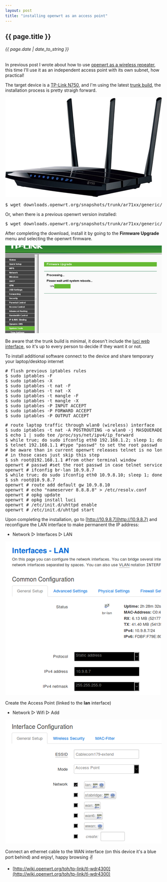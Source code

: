 ```yaml
---
layout: post
title: "installing openwrt as an access point"
---
```


## {{ page.title }}

###### {{ page.date | date_to_string }}

In previous post I wrote about how to use [openwrt as a wireless repeater](http://javier.io/blog/en/2014/06/10/installing-openwrt-as-wireless-repeater.html), this time I'll use it as an independent access point with its own subnet, how practical!

The target device is a [TP-Link N750](http://www.amazon.com/TP-LINK-TL-WDR4300-Wireless-Gigabit-300Mbps/dp/B0088CJT4U), and I'm using the latest [trunk build](http://downloads.openwrt.org/snapshots/trunk/ar71xx/), the installation process is pretty straigh forward.

**[![](/assets/img/98.jpg)](/assets/img/98.jpg)**

<pre class="sh_sh">
$ wget downloads.openwrt.org/snapshots/trunk/ar71xx/generic/openwrt-ar71xx-generic-tl-wdr4300-v1-squashfs-factory.bin
</pre>

Or, when there is a previous openwrt version installed:

<pre class="sh_sh">
$ wget downloads.openwrt.org/snapshots/trunk/ar71xx/generic/openwrt-ar71xx-generic-tl-wdr4300-v1-squashfs-sysupgrade.bin
</pre>

After completing the download, install it by going to the **Firmware Upgrade** menu and selecting the openwrt firmware.

**[![](/assets/img/99.png)](/assets/img/99.png)**

Be aware that the trunk build is minimal, it doesn't include the [luci web interface](https://github.com/openwrt/luci), so it's up to every person to decide if they want it or not.

To install additional software connect to the device and share temporary your laptop/desktop internet

<pre class="sh_sh">
# flush previous iptables rules
$ sudo iptables -F
$ sudo iptables -X
$ sudo iptables -t nat -F
$ sudo iptables -t nat -X
$ sudo iptables -t mangle -F
$ sudo iptables -t mangle -X
$ sudo iptables -P INPUT ACCEPT
$ sudo iptables -P FORWARD ACCEPT
$ sudo iptables -P OUTPUT ACCEPT
</pre>

<pre class="sh_sh">
# route laptop traffic through wlan0 (wireless) interface
$ sudo iptables -t nat -A POSTROUTING -o wlan0 -j MASQUERADE
$ echo 1 | sudo tee /proc/sys/net/ipv4/ip_forward
$ while true; do sudo ifconfig eth0 192.168.1.2; sleep 1; done
$ telnet 192.168.1.1 #type "passwd" to set the root passwd
# be aware than in current openwrt releases telnet is no longer provided
# in those cases just skip this step
$ ssh root@192.168.1.1 #from other terminal window
openwrt # passwd #set the root passwd in case telnet service isn't available
openwrt # ifconfig br-lan 10.9.8.7
$ while true; do sudo ifconfig eth0 10.9.8.10; sleep 1; done #bypass networkmanager
$ ssh root@10.9.8.7
openwrt # route add default gw 10.9.8.10
openwrt # echo "nameserver 8.8.8.8" &gt; /etc/resolv.conf
openwrt # opkg update
openwrt # opkg install luci
openwrt # /etc/init.d/uhttpd enable
openwrt # /etc/init.d/uhttpd start
</pre>

Upon completing the installation, go to [http://10.9.8.7](http://10.9.8.7) and reconfigure the LAN interface to make permanent the IP address:

- Network &#x25B7; Interfaces &#x25B7; LAN

**[![](/assets/img/100.png)](/assets/img/100.png)**

Create the Access Point (linked to the **lan** interface)

- Network &#x25B7; Wifi &#x25B7; Add

**[![](/assets/img/openwrt-ap.png)](/assets/img/openwrt-ap.png)**

Connect an ethernet cable to the WAN interface (on this device it's a blue port behind) and enjoy!, happy browsing &#9996;

- [http://wiki.openwrt.org/toh/tp-link/tl-wdr4300](http://wiki.openwrt.org/toh/tp-link/tl-wdr4300)
